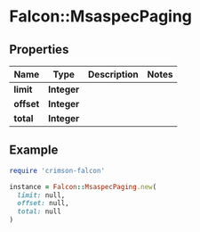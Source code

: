 # Falcon::MsaspecPaging

## Properties

| Name | Type | Description | Notes |
| ---- | ---- | ----------- | ----- |
| **limit** | **Integer** |  |  |
| **offset** | **Integer** |  |  |
| **total** | **Integer** |  |  |

## Example

```ruby
require 'crimson-falcon'

instance = Falcon::MsaspecPaging.new(
  limit: null,
  offset: null,
  total: null
)
```

